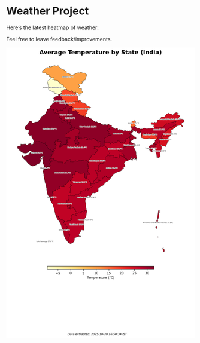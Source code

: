 # Weather Project

Here’s the latest heatmap of weather:

Feel free to leave feedback/improvements.

![India Heatmap](docs/assets/india_heatmap.png?v=F61B04)

